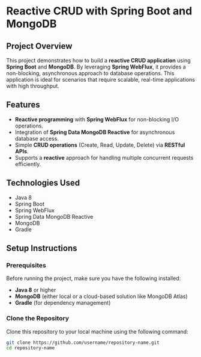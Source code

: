# Reactive CRUD with Spring Boot and MongoDB

## Project Overview
This project demonstrates how to build a **reactive CRUD application** using **Spring Boot** and **MongoDB**. By leveraging **Spring WebFlux**, it provides a non-blocking, asynchronous approach to database operations. This application is ideal for scenarios that require scalable, real-time applications with high throughput.

## Features
- **Reactive programming** with **Spring WebFlux** for non-blocking I/O operations.
- Integration of **Spring Data MongoDB Reactive** for asynchronous database access.
- Simple **CRUD operations** (Create, Read, Update, Delete) via **RESTful APIs**.
- Supports a **reactive** approach for handling multiple concurrent requests efficiently.

## Technologies Used
- Java 8
- Spring Boot
- Spring WebFlux
- Spring Data MongoDB Reactive
- MongoDB
- Gradle

## Setup Instructions

### Prerequisites
Before running the project, make sure you have the following installed:
- **Java 8** or higher
- **MongoDB** (either local or a cloud-based solution like MongoDB Atlas)
- **Gradle** (for dependency management)

### Clone the Repository

Clone this repository to your local machine using the following command:

```bash
git clone https://github.com/username/repository-name.git
cd repository-name
